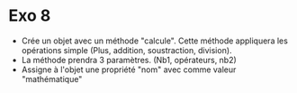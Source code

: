 # Exo 8
- Crée un objet avec un méthode "calcule". Cette méthode appliquera les opérations simple (Plus, addition, soustraction, division).
- La méthode prendra 3 paramètres. (Nb1, opérateurs, nb2)
- Assigne à l'objet une propriété "nom" avec comme valeur "mathématique"